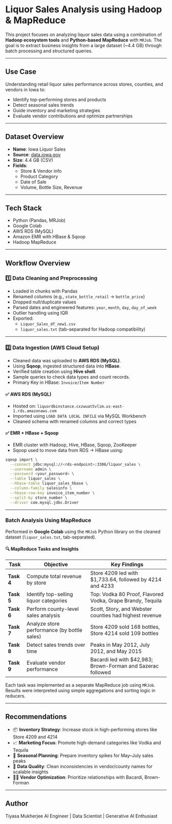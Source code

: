 # Liquor Sales Analysis using Hadoop & MapReduce

This project focuses on analyzing liquor sales data using a combination of **Hadoop ecosystem tools** and **Python-based MapReduce** with `MRJob`. The goal is to extract business insights from a large dataset (~4.4 GB) through batch processing and structured queries.

---

## Use Case

Understanding retail liquor sales performance across stores, counties, and vendors in Iowa to:

- Identify top-performing stores and products
- Detect seasonal sales trends
- Guide inventory and marketing strategies
- Evaluate vendor contributions and optimize partnerships

---

## Dataset Overview

- **Name**: Iowa Liquor Sales
- **Source**: [data.iowa.gov](https://data.iowa.gov)
- **Size**: 4.4 GB (CSV)
- **Fields**:
  - Store & Vendor info
  - Product Category
  - Date of Sale
  - Volume, Bottle Size, Revenue

---

## Tech Stack
- Python (Pandas, MRJob)
- Google Colab
- AWS RDS (MySQL)
- Amazon EMR with HBase & Sqoop
- Hadoop MapReduce

---
## Workflow Overview

### 1️⃣ Data Cleaning and Preprocessing

- Loaded in chunks with Pandas
- Renamed columns (e.g., `state_bottle_retail` → `bottle_price`)
- Dropped null/duplicate values
- Parsed dates and engineered features: `year`, `month`, `day`, `day_of_week`
- Outlier handling using IQR
- Exported:
  - `Liquor_Sales_df_new1.csv`
  - `liquor_sales.txt` (tab-separated for Hadoop compatibility)

---

### 2️⃣ Data Ingestion (AWS Cloud Setup)

- Cleaned data was uploaded to **AWS RDS (MySQL)**.
- Using **Sqoop**, ingested structured data into **HBase**.
- Verified table creation using **Hive shell**.
- Sample queries to check data types and count records.
- Primary Key in HBase: `Invoice/Item Number`


#### ✅ AWS RDS (MySQL)
- Hosted on: `liquordbinstance.cxzwuat5vlim.us-east-1.rds.amazonaws.com`
- Imported using `LOAD DATA LOCAL INFILE` via MySQL Workbench
- Cleaned schema with renamed columns and correct types

#### ✅ EMR + HBase + Sqoop
- EMR cluster with Hadoop, Hive, HBase, Sqoop, ZooKeeper
- Sqoop used to move data from RDS → HBase using:
```bash
sqoop import \
  --connect jdbc:mysql://<rds-endpoint>:3306/liquor_sales \
  --username admin \
  --password <your_password> \
  --table liquor_sales \
  --hbase-table liquor_sales_hbase \
  --column-family salesinfo \
  --hbase-row-key invoice_item_number \
  --split-by store_number \
  --driver com.mysql.jdbc.Driver
```

---

### Batch Analysis Using MapReduce

Performed in **Google Colab** using the `MRJob` Python library on the cleaned dataset (`liquor_sales.txt`, tab-separated).

#### 🔍 MapReduce Tasks and Insights

| Task | Objective | Key Findings |
|------|-----------|--------------|
| **Task 4** | Compute total revenue by store | Store 4209 led with $1,733.64, followed by 4214 and 4233 |
| **Task 5** | Identify top-selling liquor categories | Top: Vodka 80 Proof, Flavored Vodka, Grape Brandy, Tequila |
| **Task 6** | Perform county-level sales analysis | Scott, Story, and Webster counties had highest revenue |
| **Task 7** | Analyze store performance (by bottle sales) | Store 4209 sold 168 bottles, Store 4214 sold 109 bottles |
| **Task 8** | Detect sales trends over time | Peaks in May 2012, July 2012, and May 2015 |
| **Task 9** | Evaluate vendor performance | Bacardi led with $42,983; Brown-Forman and Sazerac followed |

Each task was implemented as a separate MapReduce job using `MRJob`. Results were interpreted using simple aggregations and sorting logic in reducers.

---

## Recommendations

- 📦 **Inventory Strategy**: Increase stock in high-performing stores like Store 4209 and 4214
- 📈 **Marketing Focus**: Promote high-demand categories like Vodka and Tequila
- 📅 **Seasonal Planning**: Prepare inventory spikes for May–July sales peaks
- 🧹 **Data Quality**: Clean inconsistencies in vendor/county names for scalable insights
- 🧑‍💼 **Vendor Optimization**: Prioritize relationships with Bacardi, Brown-Forman

---

## Author
Tiyasa Mukherjee
AI Engineer | Data Scientist | Generative AI Enthusiast
